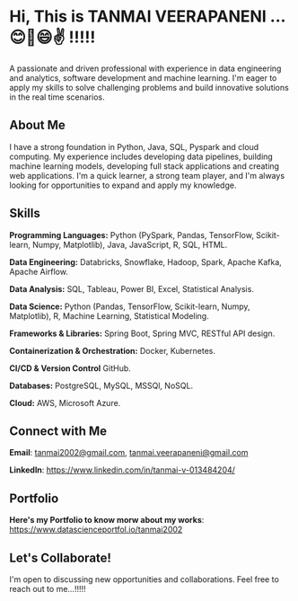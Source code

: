 # Hi, This is TANMAI VEERAPANENI ...😊👋😄✌️ !!!!!

A passionate and driven professional with experience in data engineering and analytics, software development and machine learning. I'm eager to apply my skills to solve challenging problems and build innovative solutions in the real time scenarios.

## About Me

I have a strong foundation in Python, Java, SQL, Pyspark and cloud computing. My experience includes developing data pipelines,  building machine learning models, developing full stack applications and creating web applications. I'm a quick learner, a strong team player, and I'm always looking for opportunities to expand and apply my knowledge.

## Skills

**Programming Languages:** Python (PySpark, Pandas, TensorFlow, Scikit-learn, Numpy, Matplotlib), Java, JavaScript, R, SQL, HTML.

**Data Engineering:** Databricks, Snowflake, Hadoop, Spark, Apache Kafka, Apache Airflow.

**Data Analysis:** SQL, Tableau, Power BI, Excel, Statistical Analysis.

**Data Science:** Python (Pandas, TensorFlow, Scikit-learn, Numpy, Matplotlib), R, Machine Learning, Statistical Modeling.

**Frameworks & Libraries:**  Spring Boot, Spring MVC, RESTful API design.

**Containerization & Orchestration:**  Docker, Kubernetes.

**CI/CD & Version Control** GitHub.

**Databases:** PostgreSQL, MySQL, MSSQl, NoSQL.

**Cloud:** AWS, Microsoft Azure.

## Connect with Me

**Email**: tanmai2002@gmail.com, tanmai.veerapaneni@gmail.com

**LinkedIn**: https://www.linkedin.com/in/tanmai-v-013484204/

## Portfolio
**Here's my Portfolio to know morw about my works**: https://www.datascienceportfol.io/tanmai2002

## Let's Collaborate!
I'm open to discussing new opportunities and collaborations. Feel free to reach out to me...!!!!!
  


